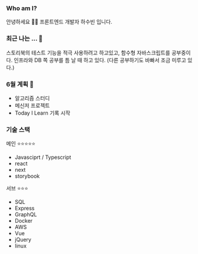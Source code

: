 ### Who am I? 

안녕하세요 👨‍💻
프론트엔드 개발자 하수빈 입니다.

### 최근 나는 ... 🤔

스토리북의 테스트 기능을 적극 사용하려고 하고있고, 함수형 자바스크립트를 공부중이다.
인프라와 DB 쪽 공부를 틈 날 때 하고 있다. (다른 공부하기도 바빠서 조금 미루고 있다.)


### 6월 계획 📝

- 알고리즘 스터디
- 메신저 프로젝트
- Today I Learn 기록 시작


### 기술 스택 

메인 ⭐️⭐️⭐️⭐️⭐️
- Javasciprt / Typescript
- react
- next
- storybook

서브 ⭐️⭐️⭐️
- SQL
- Express
- GraphQL
- Docker
- AWS
- Vue
- jQuery
- linux

